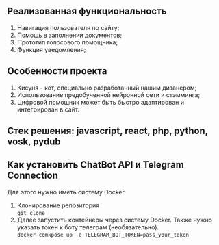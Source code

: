 ## Реализованная функциональность

1. Навигация пользователя по сайту;
2. Помощь в заполнении документов;
3. Прототип голосового помощника;
4. Функция уведомления;

## Особенности проекта

1. Кисуня - кот, специально разработанный нашим дизанером;
2. Использование предобученной нейронной сети и стэмминга;
3. Цифровой помощник может быть быстро адаптирован и интегрирован в сайт.

## Стек решения: javascript, react, php, python, vosk, pydub

## Как установить ChatBot API и Telegram Connection

Для этого нужно иметь систему Docker 
1. Клонирование репозитория  
`git clone`
2. Далее запустить контейнеры через систему Docker. Также нужно указать токен к боту телеграм (необязательно).  
`docker-comkpose up -e TELEGRAM_BOT_TOKEN=pass_your_token`
